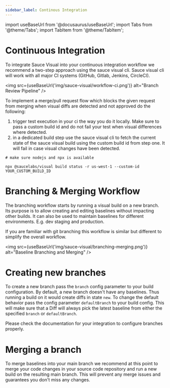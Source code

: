 ```yaml
---
sidebar_label: Continous Integration
---
```


import useBaseUrl from '@docusaurus/useBaseUrl';
import Tabs from '@theme/Tabs';
import TabItem from '@theme/TabItem';

# Continuous Integration

To integrate Sauce Visual into your continuous integration workflow we recommend a two-step approach using the sauce visual cli. Sauce visual cli will work with all major CI systems (GitHub, Gitlab, Jenkins, CircleCI).

<img src={useBaseUrl('img/sauce-visual/workflow-ci.png')} alt="Branch Review Pipeline" />

To implement a merge/pull request flow which blocks the given request from merging when visual diffs are detected and not approved do the following:

1. trigger test execution in your ci the way you do it locally. Make sure to pass a custom build id and do not fail your test when visual differences where detected.
2. in a dedicated build step use the sauce visual cli to fetch the current state of the sauce visual build using the custom build id from step one. It will fail in case visual changes have been detected.

```
# make sure nodejs and npx is available

npx @saucelabs/visual build status -r us-west-1 --custom-id YOUR_CUSTOM_BUILD_ID
```

# Branching & Merging Workflow

The branching workflow starts by running a visual build on a new branch. Its purpose is to allow creating and editing baselines
without impacting other builds. It can also be used to maintain baselines for different environments. E.g. dev staging and production.

If you are familiar with git branching this workflow is similar but different to simplify the overall workflow.

<img src={useBaseUrl('img/sauce-visual/branching-merging.png')} alt="Baseline Branching and Merging" />

# Creating new branches

To create a new branch pass the `branch` config parameter to your build configuration. By default, a new branch doesn't have any baselines. Thus running a build on it would create diffs in state `new`. To change the default behavior pass the config parameter `defaultBranch` to your build config. This will make sure that a Diff will always pick the latest baseline from either the specified `branch` or `defaultBranch`.

Please check the documentation for your integration to configure branches properly.

# Merging a branch

To merge baselines into your main branch we recommend at this point to merge your code changes in your source code repository and run a new build on the resulting main branch. This will prevent any merge issues and guarantees you don't miss any changes.
